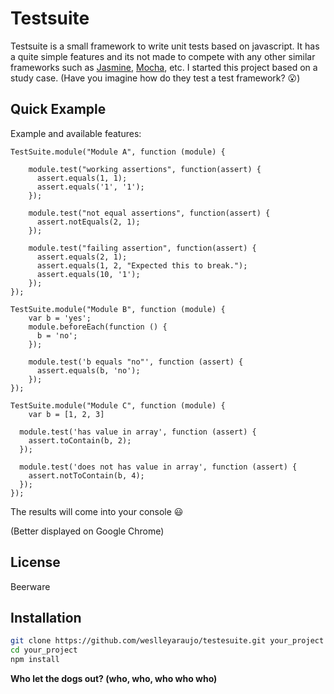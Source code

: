 # Testsuite

Testsuite is a small framework to write unit tests based on javascript.
It has a quite simple features and its not made to compete with any other similar frameworks such as [Jasmine], [Mocha], etc.
I started this project based on a study case.
(Have you imagine how do they test a test framework? :open_mouth:)

Quick Example
--------------
Example and available features:

```
TestSuite.module("Module A", function (module) {

    module.test("working assertions", function(assert) {
      assert.equals(1, 1);
      assert.equals('1', '1');
    });
    
    module.test("not equal assertions", function(assert) {
      assert.notEquals(2, 1);
    });
    
    module.test("failing assertion", function(assert) {
      assert.equals(2, 1);
      assert.equals(1, 2, "Expected this to break.");
      assert.equals(10, '1');
    });
});

TestSuite.module("Module B", function (module) {
    var b = 'yes';
    module.beforeEach(function () {
      b = 'no';
    });
    
    module.test('b equals "no"', function (assert) {
      assert.equals(b, 'no');
    });
});

TestSuite.module("Module C", function (module) {
    var b = [1, 2, 3]
    
  module.test('has value in array', function (assert) {
    assert.toContain(b, 2);
  });

  module.test('does not has value in array', function (assert) {
    assert.notToContain(b, 4);
  });
});
```

The results will come into your console :smiley:

(Better displayed on Google Chrome)

License
----

Beerware

Installation
--------------

```sh
git clone https://github.com/weslleyaraujo/testesuite.git your_project
cd your_project
npm install
```

**Who let the dogs out? (who, who, who who who)**

[Jasmine]:https://github.com/pivotal/jasmine
[Mocha]:https://github.com/visionmedia/mocha


